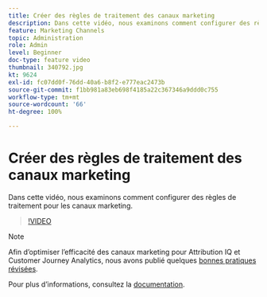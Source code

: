 ```yaml
---
title: Créer des règles de traitement des canaux marketing
description: Dans cette vidéo, nous examinons comment configurer des règles de traitement pour les canaux marketing.
feature: Marketing Channels
topic: Administration
role: Admin
level: Beginner
doc-type: feature video
thumbnail: 340792.jpg
kt: 9624
exl-id: fc07dd0f-76dd-40a6-b8f2-e777eac2473b
source-git-commit: f1bb981a83eb698f4185a22c367346a9ddd0c755
workflow-type: tm+mt
source-wordcount: '66'
ht-degree: 100%

---
```


# Créer des règles de traitement des canaux marketing

Dans cette vidéo, nous examinons comment configurer des règles de traitement pour les canaux marketing.

>[!VIDEO](https://video.tv.adobe.com/v/344352/?quality=12&learn=on&captions=fre_fr)

>[!NOTE]
>
>Afin d’optimiser l’efficacité des canaux marketing pour Attribution IQ et Customer Journey Analytics, nous avons publié quelques [bonnes pratiques révisées](https://experienceleague.adobe.com/docs/analytics/components/marketing-channels/mchannel-best-practices.html?lang=fr).

Pour plus dʼinformations, consultez la [documentation](https://experienceleague.adobe.com/docs/analytics/admin/admin-tools/manage-report-suites/edit-report-suite/marketing-channels/c-rules.html?lang=fr).
